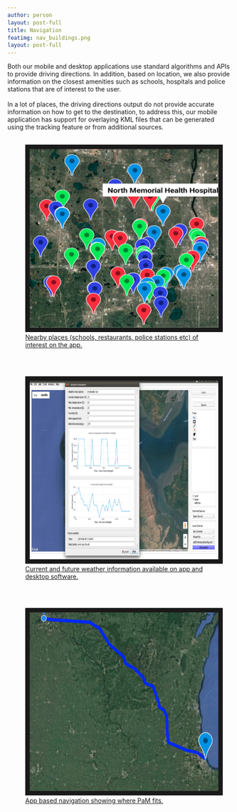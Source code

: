 ```yaml
---
author: person
layout: post-full
title: Navigation
featimg: nav_buildings.png
layout: post-full
---
```

Both our mobile and desktop applications use standard algorithms and APIs to provide driving directions. In addition, based on location, we also provide information on the closest amenities such as schools, hospitals and police stations that are of interest to the user.
<br/>
<br/>
In a lot of places, the driving directions output do not provide accurate information on how to get to the destination, to address this, our mobile application has support for overlaying KML files that can be generated using the tracking feature or from additional sources.
<br/>
<br/>
<figure>
<a href="/media/compressed/nav_buildings.png
" target="_blank"><img src="/media/compressed/nav_buildings.png" 
alt="IMAGE ALT TEXT HERE" width="600" height="400" border="10" />
 <figcaption>
 Nearby places (schools, restaurants, police stations etc) of interest on the app.
 </figcaption></a>
</figure>
<br/>
<br/>
<figure>
<a href="/media/compressed/weather.png
" target="_blank"><img src="/media/compressed/weather.png" 
alt="IMAGE ALT TEXT HERE" width="600" height="400" border="10" />
 <figcaption>
 Current and future weather information available on app and desktop software.
 </figcaption></a>
</figure>
<br/>
<br/>
<figure>
<a href="/media/compressed/appDrivingDirection.png
" target="_blank"><img src="/media/compressed/appDrivingDirection.png" 
alt="IMAGE ALT TEXT HERE" width="600" height="400" border="10" />
 <figcaption>
 App based navigation showing where PaM fits.
 </figcaption></a>
 </figure>
